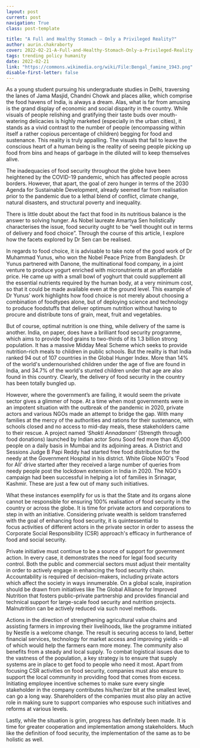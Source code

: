 ```yaml
---
layout: post
current: post
navigation: True
class: post-template

title: "A Full and Healthy Stomach – Only a Privileged Reality?"
author: aurin.chakraborty
cover: 2022-02-21-A-Full-and-Healthy-Stomach-Only-a-Privileged-Reality--Bengal-famine-1943.png
tags: trending policy humanity
date: 2022-02-21
link: "https://commons.wikimedia.org/wiki/File:Bengal_famine_1943.png"
disable-first-letter: false
---
```

<p class="ql-align-justify">As a young student pursuing his undergraduate studies in Delhi, traversing the lanes of Jama Masjid, Chandni Chowk and places alike, which comprise the food havens of India, is always a dream. Alas, what is far from amusing is the grand display of economic and social disparity in the country. While visuals of people relishing and gratifying their taste buds over mouth-watering delicacies is highly marketed (especially in the urban cities), it stands as a vivid contrast to the number of people (encompassing within itself a rather copious percentage of children) begging for food and sustenance. This reality is truly appalling. The visuals that fail to leave the conscious heart of a human being is the reality of seeing people picking up food from bins and heaps of garbage in the diluted will to keep themselves alive.&nbsp;</p><p class="ql-align-justify">The inadequacies of food security throughout the globe have been heightened by the COVID-19 pandemic, which has affected people across borders. However, that apart, the goal of zero hunger in terms of the 2030 Agenda for Sustainable Development, already seemed far from realisation prior to the pandemic due to a lethal blend of conflict, climate change, natural disasters, and structural poverty and inequality.&nbsp;</p><p class="ql-align-justify">There is little doubt about the fact that food in its nutritious balance is the answer to solving hunger. As Nobel laureate Amartya Sen holistically characterises the issue, food security ought to be “well thought out in terms of delivery and food choice”. Through the course of this article, I explore how the facets explored by Dr Sen can be realised.</p><p class="ql-align-justify">In regards to food choice, it is advisable to take note of the good work of Dr Muhammad Yunus, who won the Nobel Peace Prize from Bangladesh. Dr Yunus partnered with Danone, the multinational food company, in a joint venture to produce yogurt enriched with micronutrients at an&nbsp;affordable price. He came up with a small bowl of yoghurt that could supplement all the essential nutrients required by the human body, at a very minimum cost, so that it could be made available even at the ground level. This example of Dr Yunus’ work highlights how food choice is not merely about choosing a combination of foodtypes alone, but of deploying science and technology to produce foodstuffs that deliver optimum nutrition without having to procure and distribute tons of grain, meat, fruit and vegetables.&nbsp;</p><p class="ql-align-justify">But of course, optimal nutrition is one thing, while delivery of the same is another. India, on paper, does have a brilliant food security programme, which aims to provide food grains to two-thirds of its 1.3 billion strong population. It has a massive Midday Meal Scheme which seeks to provide nutrition-rich meals to children in public schools. But the reality is that India ranked 94 out of 107 countries in the Global Hunger Index. More than 14% of the world's undernourished children under the age of five are found in India, and 34.7% of the world's stunted children under that age are also found in this country. Clearly, the delivery of food security in the country has been totally bungled up.</p><p class="ql-align-justify">However, where the government’s are failing, it would seem the private sector gives a glimmer of hope. At a time when most governments were in an impotent situation with the outbreak of the pandemic in 2020, private actors and various NGOs made an attempt to bridge the gap. With many families at the mercy of the authorities and rations for their sustenance, with schools closed and no access to mid-day meals, these stakeholders came to their rescue. A project named <em >‘</em><em >Shakti Annadanam’</em><em >&nbsp;</em>(Strength through food donations) launched by Indian actor Sonu Sood fed more than 45,000 people on a daily basis in Mumbai and its adjoining areas. A District and Sessions Judge B Papi Reddy had started free food distribution for the needy at the Government Hospital in his district. White Globe NGO's 'Food for All' drive started after they received a large number of queries from needy people post the lockdown extension in India in 2020. The NGO`s campaign had been successful in helping a lot of families in Srinagar, Kashmir. These are just a few out of many such initiatives.</p><p class="ql-align-justify">What these instances exemplify for us is that the State and its organs alone cannot be responsible for ensuring 100% realisation of food security in the country or across the globe. It is time for private actors and corporations to step in with an initiative. Considering private wealth is seldom transferred with the goal of enhancing food security, it is quintessential to focus&nbsp;activities of different actors in the private sector in order to assess the Corporate Social Responsibility (CSR) approach's efficacy in furtherance of food and social security.&nbsp;</p><p class="ql-align-justify">Private initiative must continue to be a source of support for government action. In every case, it demonstrates the need for legal food security control. Both the public and commercial sectors must adjust their mentality in order to actively engage in enhancing the food security chain. Accountability is required of&nbsp;decision-makers, including private actors which affect the society in ways innumerable.&nbsp;On a global scale, inspiration should be drawn from initiatives like The Global Alliance for Improved Nutrition that fosters public–private partnership and provides financial and technical support for large-scale food security and nutrition projects. Malnutrition can be actively reduced via such novel methods.</p><p class="ql-align-justify">Actions in the direction of strengthening agricultural value chains and assisting farmers in improving their livelihoods, like the programme initiated by Nestle is a welcome change. The result is securing access to land, better financial services, technology for market access and improving yields – all of which would help the farmers earn more money. The community also benefits from a steady and local supply. To combat logistical issues due to the vastness of the population, a key strategy is to ensure that supply systems are in place to get food to people who need it most. Apart from focusing CSR activities on food security, companies must also ensure to support the local community in providing food that comes from excess. Initiating employee incentive schemes to make sure every single stakeholder in the company contributes his/her/zer bit at the smallest level, can go a long way. Shareholders of the companies must also play an active role in making sure to support companies who espouse such initiatives and reforms at various levels.</p><p class="ql-align-justify">Lastly, while the situation is grim, progress has definitely been made. It is time for greater cooperation and implementation among stakeholders. Much like the definition of food security, the implementation of the same as to be holistic as well.&nbsp;</p>
